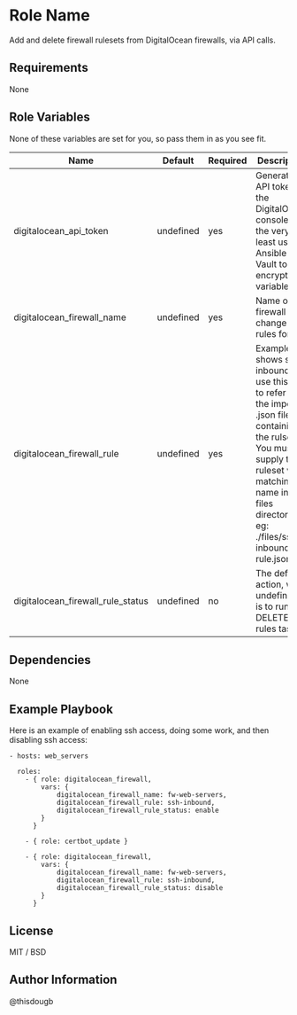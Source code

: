 Role Name
=========

Add and delete firewall rulesets from DigitalOcean firewalls, via API calls.

Requirements
------------

None

Role Variables
--------------

None of these variables are set for you, so pass them in as you see fit.

Name | Default | Required | Description
--- | --- | --- | ---
digitalocean_api_token | undefined | yes | Generate an API token in the DigitalOcean console. At the very least use Ansible Vault to encrypt the variable.
digitalocean_firewall_name | undefined | yes | Name of the firewall to change rules for.
digitalocean_firewall_rule | undefined | yes | Example shows ssh-inbound, use this var to refer to the imported .json file containing the rulset. You must supply the ruleset with matching name in the files directory, eg: ./files/ssh-inbound-rule.json.
digitalocean_firewall_rule_status | undefined | no | The default action, when undefined, is to run the DELETE rules task.

Dependencies
------------

None

Example Playbook
----------------

Here is an example of enabling ssh access, doing some work, and then disabling ssh access:

```
- hosts: web_servers

  roles:
    - { role: digitalocean_firewall,
        vars: {
            digitalocean_firewall_name: fw-web-servers,
            digitalocean_firewall_rule: ssh-inbound,
            digitalocean_firewall_rule_status: enable
        }
      }

    - { role: certbot_update }

    - { role: digitalocean_firewall,
        vars: {
            digitalocean_firewall_name: fw-web-servers,
            digitalocean_firewall_rule: ssh-inbound,
            digitalocean_firewall_rule_status: disable
        }
      }
```

License
-------

MIT / BSD

Author Information
------------------

@thisdougb
